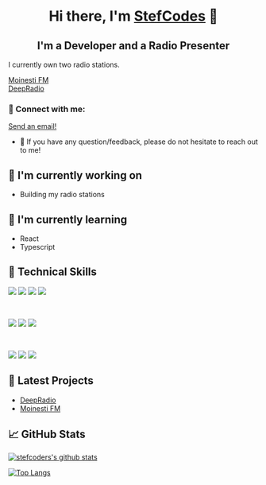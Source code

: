 <h1 align="center">
Hi there, I'm <a href="https://stefcodes.co.uk" target="_blank" rel="noreferrer">StefCodes</a> 👋
</h1>

<h2 align="center">
I'm a Developer and a Radio Presenter
</h2> 

I currently own two radio stations.

<a href="https://moinestifm.ro">Moinesti FM</a>
<br>
<a href="https://deepradio.ro">DeepRadio</a>

### 🤝 Connect with me:

<a href="mailto:stefan@stefcodes.co.uk"> Send an email! </a>
</br>
- 💬 If you have any question/feedback, please do not hesitate to reach out to me!

## 🔭 I'm currently working on

- Building my radio stations

## 🌱 I'm currently learning

- React
- Typescript
  
## 💼 Technical Skills

![](https://img.shields.io/badge/Code-JavaScript-informational?style=flat&logo=JavaScript&color=F7DF1E)
![](https://img.shields.io/badge/Code-HTML5-informational?style=flat&logo=HTML5&color=E34F26)
![](https://img.shields.io/badge/Code-PostgreSQL-informational?style=flat&logo=Python&color=336791)
![](https://img.shields.io/badge/Code-SQLite-informational?style=flat&logo=PHP&color=003B57)

</br>

![](https://img.shields.io/badge/Style-Bootstrap-informational?style=flat&logo=Bootstrap&color=7952B3)
![](https://img.shields.io/badge/Style-CSS3-informational?style=flat&logo=CSS3&color=1572B6)
![](https://img.shields.io/badge/Style-styled--components-informational?style=flat&logo=styled-components&color=DB7093)


</br>

![](https://img.shields.io/badge/Tools-NPM-informational?style=flat&logo=NPM&color=CB3837)
![](https://img.shields.io/badge/Tools-Git-informational?style=flat&logo=Git&color=F05032)
![](https://img.shields.io/badge/Tools-GitHub-informational?style=flat&logo=GitHub&color=181717)

## 📝 Latest Projects

- [DeepRadio](https://deepradio.ro)
- [Moinesti FM](https://moinestifm.ro)

## 📈 GitHub Stats 

[![stefcoders's github stats](https://github-readme-stats.vercel.app/api?username=stefcoders)](https://github.com/StefCoders)

[![Top Langs](https://github-readme-stats.vercel.app/api/top-langs/?username=stefcoders&layout=compact)](https://github.com/StefCoders)
